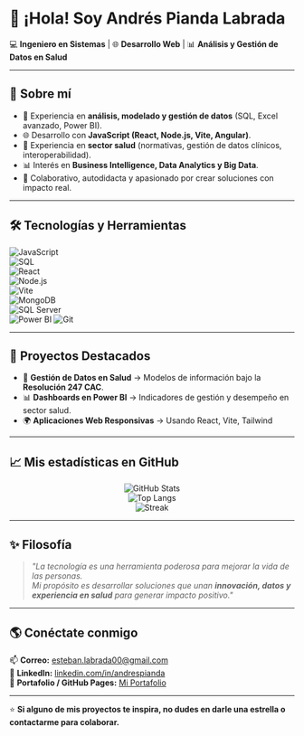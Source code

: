 # 👋 ¡Hola! Soy Andrés Pianda Labrada  

💻 **Ingeniero en Sistemas** | 🌐 **Desarrollo Web** | 📊 **Análisis y Gestión de Datos en Salud**  

---

## 🚀 Sobre mí
- 🎯 Experiencia en **análisis, modelado y gestión de datos** (SQL, Excel avanzado, Power BI).  
- 🌐 Desarrollo con **JavaScript (React, Node.js, Vite, Angular)**.  
- 🏥 Experiencia en **sector salud** (normativas, gestión de datos clínicos, interoperabilidad).  
- 📊 Interés en **Business Intelligence, Data Analytics y Big Data**.  
- 🤝 Colaborativo, autodidacta y apasionado por crear soluciones con impacto real.  

---

## 🛠️ Tecnologías y Herramientas

![JavaScript](https://img.shields.io/badge/JavaScript-F7DF1E?style=for-the-badge&logo=javascript&logoColor=black)  
![SQL](https://img.shields.io/badge/SQL-336791?style=for-the-badge&logo=postgresql&logoColor=white)  
![React](https://img.shields.io/badge/React-61DAFB?style=for-the-badge&logo=react&logoColor=black)  
![Node.js](https://img.shields.io/badge/Node.js-43853D?style=for-the-badge&logo=node.js&logoColor=white)  
![Vite](https://img.shields.io/badge/Vite-646CFF?style=for-the-badge&logo=vite&logoColor=white)  
![MongoDB](https://img.shields.io/badge/MongoDB-4EA94B?style=for-the-badge&logo=mongodb&logoColor=white)  
![SQL Server](https://img.shields.io/badge/SQL_Server-CC2927?style=for-the-badge&logo=microsoftsqlserver&logoColor=white)  
![Power BI](https://img.shields.io/badge/Power_BI-F2C811?style=for-the-badge&logo=powerbi&logoColor=black) 
![Git](https://img.shields.io/badge/Git-F05032?style=for-the-badge&logo=git&logoColor=white)  

---

## 📂 Proyectos Destacados
- 📑 **Gestión de Datos en Salud** → Modelos de información bajo la **Resolución 247 CAC**.  
- 📊 **Dashboards en Power BI** → Indicadores de gestión y desempeño en sector salud.  
- 🌍 **Aplicaciones Web Responsivas** → Usando React, Vite, Tailwind  


---

## 📈 Mis estadísticas en GitHub

<div align="center">

![GitHub Stats](https://github-readme-stats.vercel.app/api?username=andrespianda&show_icons=true&theme=tokyonight&hide_border=true)  
![Top Langs](https://github-readme-stats.vercel.app/api/top-langs/?username=andrespianda&layout=compact&theme=tokyonight&hide_border=true)  
![Streak](https://streak-stats.demolab.com?user=andrespianda&theme=tokyonight&hide_border=true)  

</div>

---

## ✨ Filosofía
> *"La tecnología es una herramienta poderosa para mejorar la vida de las personas.  
> Mi propósito es desarrollar soluciones que unan **innovación, datos y experiencia en salud** para generar impacto positivo."*

---

## 🌎 Conéctate conmigo

📫 **Correo:** [esteban.labrada00@gmail.com](mailto:esteban.labrada00@gmail.com)  
💼 **LinkedIn:** [linkedin.com/in/andrespianda](https://linkedin.com/in/andrespianda)  
📂 **Portafolio / GitHub Pages:** [Mi Portafolio](https://github.com/andrespianda)  

---

⭐ **Si alguno de mis proyectos te inspira, no dudes en darle una estrella o contactarme para colaborar.**
